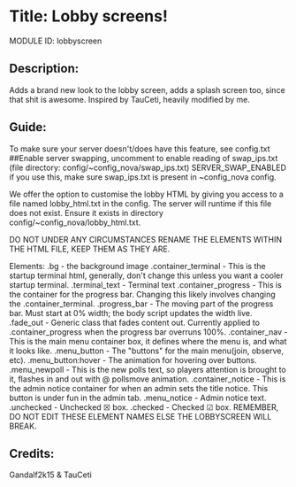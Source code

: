 # Title: Lobby screens!

MODULE ID: lobbyscreen

## Description:

Adds a brand new look to the lobby screen, adds a splash screen too, since that shit is awesome. Inspired by TauCeti, heavily modified by me.

## Guide:

To make sure your server doesn't/does have this feature, see config.txt
##Enable server swapping, uncomment to enable reading of swap_ips.txt (file directory: config/~config_nova/swap_ips.txt)
SERVER_SWAP_ENABLED
if you use this, make sure swap_ips.txt is present in ~config_nova config.

We offer the option to customise the lobby HTML by giving you access to a file named lobby_html.txt in the config. The server will runtime if this file does not exist. Ensure it exists in directory config/~config_nova/lobby_html.txt.

DO NOT UNDER ANY CIRCUMSTANCES RENAME THE ELEMENTS WITHIN THE HTML FILE, KEEP THEM AS THEY ARE.

Elements:
.bg - the background image
.container_terminal - This is the startup terminal html, generally, don't change this unless you want a cooler startup terminal.
.terminal_text - Terminal text
.container_progress - This is the container for the progress bar. Changing this likely involves changing the .container_terminal.
.progress_bar - The moving part of the progress bar. Must start at 0% width; the body script updates the width live.
.fade_out - Generic class that fades content out. Currently applied to .container_progress when the progress bar overruns 100%.
.container_nav - This is the main menu container box, it defines where the menu is, and what it looks like.
.menu_button - The "buttons" for the main menu(join, observe, etc).
.menu_button:hover - The animation for hovering over buttons.
.menu_newpoll - This is the new polls text, so players attention is brought to it, flashes in and out with @ pollsmove animation.
.container_notice - This is the admin notice container for when an admin sets the title notice. This button is under fun in the admin tab.
.menu_notice - Admin notice text.
.unchecked - Unchecked ☒ box.
.checked - Checked ☑ box.
REMEMBER, DO NOT EDIT THESE ELEMENT NAMES ELSE THE LOBBYSCREEN WILL BREAK.

## Credits:
Gandalf2k15 & TauCeti

